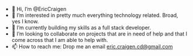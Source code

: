 - 👋 Hi, I’m @EricCraigen
- 👀 I’m interested in pretty much everything technology related. Broad, yes I know.
- 🌱 I’m currently building my skills as a full stack developer.
- 💞️ I’m looking to collaborate on projects that are in need of help and that I come across that I am able to help with.
- 📫 How to reach me: Drop me an email eric.craigen.cd@gmail.com

<!---
EricCraigen/EricCraigen is a ✨ special ✨ repository because its `README.md` (this file) appears on your GitHub profile.
You can click the Preview link to take a look at your changes.
--->

